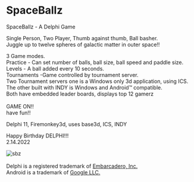 # SpaceBallz
SpaceBallz - A Delphi Game

Single Person, Two Player, Thumb against thumb, Ball basher.<br>
Juggle up to twelve spheres of galactic matter in outer space!!

3 Game modes.<br>
Practice - Can set number of balls, ball size, ball speed and paddle size.<br>
Levels - A ball added every 10 seconds.<br>
Tournaments -Game controlled by tournament server.<br>
Two Tournament servers one is a Windows only 3d application, using ICS.<br>
The other built with INDY is Windows and Android&trade; compatible.<br>
Both have embedded leader boards, displays top 12 gamerz<br>
<br>
GAME ON!!<br>
have fun!!<br>


Delphi 11, Firemonkey3d, uses base3d, ICS, INDY<br>

Happy Birthday DELPHI!!!<br>
2.14.2022<br>

![sbz](https://user-images.githubusercontent.com/97798670/156291199-afe3c627-4ca1-4b77-bc72-72e6ce23ad6d.jpg)
<br><br>
Delphi is a registered trademark of <a href="https://www.embarcadero.com/products/delphi" rel="nofollow">Embarcadero, Inc.</a>
<br>
Android is a trademark of <a href="https://www.google.com" rel="nofollow">Google LLC.</a>
